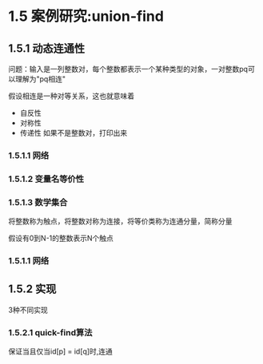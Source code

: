 # 1.5 案例研究:union-find
## 1.5.1 动态连通性
问题：输入是一列整数对，每个整数都表示一个某种类型的对象，一对整数pq可以理解为"pq相连"

假设相连是一种对等关系，这也就意味着
+ 自反性
+ 对称性
+ 传递性
如果不是整数对，打印出来
### 1.5.1.1 网络
### 1.5.1.2 变量名等价性
### 1.5.1.3 数学集合
将整数称为触点，将整数对称为连接，将等价类称为连通分量，简称分量

假设有0到N-1的整数表示N个触点
### 1.5.1.1 网络
## 1.5.2 实现
3种不同实现
### 1.5.2.1 quick-find算法
保证当且仅当id[p] = id[q]时,连通

